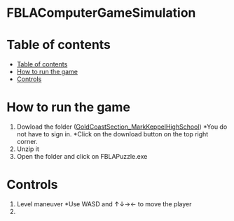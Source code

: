 # FBLAComputerGameSimulation
Table of contents
=================

<!--ts-->
   * [Table of contents](#table-of-contents)
   * [How to run the game](#how-to-run-the-game)
   * [Controls](#Controls)
<!--te-->
How to run the game
============

1. Dowload the folder ([GoldCoastSection_MarkKeppelHighSchool](https://www.dropbox.com/s/zw8uktvhfj8xoo7/GoldCost%20Test.zip?dl=0 "Click here"))
  *You do not have to sign in.
  *Click on the download button on the top right corner.
3. Unzip it 
4. Open the folder and click on FBLAPuzzle.exe 

Controls
============
1. Level maneuver 
  *Use WASD and ↑↓→← to move the player
2. 
